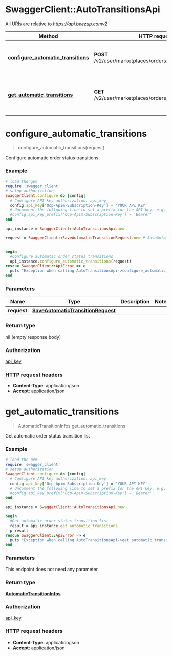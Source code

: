 # SwaggerClient::AutoTransitionsApi

All URIs are relative to *https://api.beezup.comv2*

Method | HTTP request | Description
------------- | ------------- | -------------
[**configure_automatic_transitions**](AutoTransitionsApi.md#configure_automatic_transitions) | **POST** /v2/user/marketplaces/orders/automaticTransitions | Configure automatic order status transitions
[**get_automatic_transitions**](AutoTransitionsApi.md#get_automatic_transitions) | **GET** /v2/user/marketplaces/orders/automaticTransitions | Get automatic order status transition list


# **configure_automatic_transitions**
> configure_automatic_transitions(request)

Configure automatic order status transitions

### Example
```ruby
# load the gem
require 'swagger_client'
# setup authorization
SwaggerClient.configure do |config|
  # Configure API key authorization: api_key
  config.api_key['Ocp-Apim-Subscription-Key'] = 'YOUR API KEY'
  # Uncomment the following line to set a prefix for the API key, e.g. 'Bearer' (defaults to nil)
  #config.api_key_prefix['Ocp-Apim-Subscription-Key'] = 'Bearer'
end

api_instance = SwaggerClient::AutoTransitionsApi.new

request = SwaggerClient::SaveAutomaticTransitionRequest.new # SaveAutomaticTransitionRequest | 


begin
  #Configure automatic order status transitions
  api_instance.configure_automatic_transitions(request)
rescue SwaggerClient::ApiError => e
  puts "Exception when calling AutoTransitionsApi->configure_automatic_transitions: #{e}"
end
```

### Parameters

Name | Type | Description  | Notes
------------- | ------------- | ------------- | -------------
 **request** | [**SaveAutomaticTransitionRequest**](SaveAutomaticTransitionRequest.md)|  | 

### Return type

nil (empty response body)

### Authorization

[api_key](../README.md#api_key)

### HTTP request headers

 - **Content-Type**: application/json
 - **Accept**: application/json



# **get_automatic_transitions**
> AutomaticTransitionInfos get_automatic_transitions

Get automatic order status transition list

### Example
```ruby
# load the gem
require 'swagger_client'
# setup authorization
SwaggerClient.configure do |config|
  # Configure API key authorization: api_key
  config.api_key['Ocp-Apim-Subscription-Key'] = 'YOUR API KEY'
  # Uncomment the following line to set a prefix for the API key, e.g. 'Bearer' (defaults to nil)
  #config.api_key_prefix['Ocp-Apim-Subscription-Key'] = 'Bearer'
end

api_instance = SwaggerClient::AutoTransitionsApi.new

begin
  #Get automatic order status transition list
  result = api_instance.get_automatic_transitions
  p result
rescue SwaggerClient::ApiError => e
  puts "Exception when calling AutoTransitionsApi->get_automatic_transitions: #{e}"
end
```

### Parameters
This endpoint does not need any parameter.

### Return type

[**AutomaticTransitionInfos**](AutomaticTransitionInfos.md)

### Authorization

[api_key](../README.md#api_key)

### HTTP request headers

 - **Content-Type**: application/json
 - **Accept**: application/json



